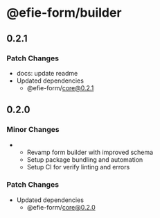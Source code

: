 # @efie-form/builder

## 0.2.1

### Patch Changes

- docs: update readme
- Updated dependencies
  - @efie-form/core@0.2.1

## 0.2.0

### Minor Changes

- - Revamp form builder with improved schema
  - Setup package bundling and automation
  - Setup CI for verify linting and errors

### Patch Changes

- Updated dependencies
  - @efie-form/core@0.2.0
